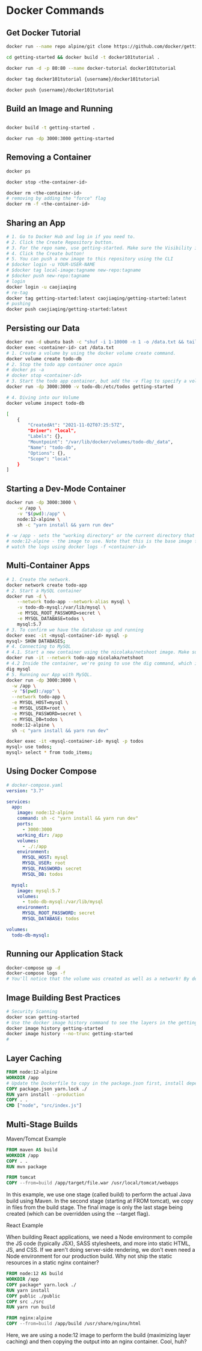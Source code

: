 # Docker Commands

## Get Docker Tutorial

```bash
docker run --name repo alpine/git clone https://github.com/docker/getting-started.git

cd getting-started && docker build -t docker101tutorial .

docker run -d -p 80:80 --name docker-tutorial docker101tutorial

docker tag docker101tutorial {username}/docker101tutorial

docker push {username}/docker101tutorial

```

## Build an Image and Running

```bash

docker build -t getting-started .

docker run -dp 3000:3000 getting-started

```

## Removing a Container

```bash
docker ps 

docker stop <the-container-id>

docker rm <the-container-id>
# removing by adding the "force" flag
docker rm -f <the-container-id>
```

## Sharing an App

```bash
# 1. Go to Docker Hub and log in if you need to.
# 2. Click the Create Repository button.
# 3. For the repo name, use getting-started. Make sure the Visibility is Public.
# 4. Click the Create button!
# 5. You can push a new image to this repository using the CLI
# $docker login -u YOUR-USER-NAME
# $docker tag local-image:tagname new-repo:tagname
# $docker push new-repo:tagname
# login
docker login -u caojiaqing
# re-tag
docker tag getting-started:latest caojiaqing/getting-started:latest
# pushing 
docker push caojiaqing/getting-started:latest

```

## Persisting our Data

```bash
docker run -d ubuntu bash -c "shuf -i 1-10000 -n 1 -o /data.txt && tail -f /dev/null"
docker exec <container-id> cat /data.txt
# 1. Create a volume by using the docker volume create command.
docker volume create todo-db
# 2. Stop the todo app container once again
# docker ps -a
# docker stop <container-id>
# 3. Start the todo app container, but add the -v flag to specify a volume mount. 
docker run -dp 3000:3000 -v todo-db:/etc/todos getting-started

# 4. Diving into our Volume
docker volume inspect todo-db

[
    {
        "CreatedAt": "2021-11-02T07:25:57Z",
        "Driver": "local",
        "Labels": {},
        "Mountpoint": "/var/lib/docker/volumes/todo-db/_data",
        "Name": "todo-db",
        "Options": {},
        "Scope": "local"
    }
]

```

## Starting a Dev-Mode Container

```bash
docker run -dp 3000:3000 \
    -w /app \
    -v "$(pwd):/app" \
    node:12-alpine \
    sh -c "yarn install && yarn run dev"

# -w /app - sets the "working directory" or the current directory that the command will run from
# node:12-alpine - the image to use. Note that this is the base image for our app from the Dockerfile
# watch the logs using docker logs -f <container-id>

```

## Multi-Container Apps

```bash
# 1. Create the network.
docker network create todo-app
# 2. Start a MySQL container 
docker run -d \
    --network todo-app --network-alias mysql \
    -v todo-db-mysql:/var/lib/mysql \
    -e MYSQL_ROOT_PASSWORD=secret \
    -e MYSQL_DATABASE=todos \
    mysql:5.7
# 3. To confirm we have the database up and running
docker exec -it <mysql-container-id> mysql -p
mysql> SHOW DATABASES;
# 4. Connecting to MySQL
# 4.1. Start a new container using the nicolaka/netshoot image. Make sure to connect it to the same network.
docker run -it --network todo-app nicolaka/netshoot
# 4.2 Inside the container, we're going to use the dig command, which is a useful DNS tool. We're going to look up the IP address for the hostname mysql.
dig mysql
# 5. Running our App with MySQL.
docker run -dp 3000:3000 \
  -w /app \
  -v "$(pwd):/app" \
  --network todo-app \
  -e MYSQL_HOST=mysql \
  -e MYSQL_USER=root \
  -e MYSQL_PASSWORD=secret \
  -e MYSQL_DB=todos \
  node:12-alpine \
  sh -c "yarn install && yarn run dev"

docker exec -it <mysql-container-id> mysql -p todos
mysql> use todos;
mysql> select * from todo_items;

```

## Using Docker Compose

```yaml
# docker-compose.yaml
version: "3.7"

services:
  app:
    image: node:12-alpine
    command: sh -c "yarn install && yarn run dev"
    ports:
      - 3000:3000
    working_dir: /app
    volumes:
      - ./:/app
    environment:
      MYSQL_HOST: mysql
      MYSQL_USER: root
      MYSQL_PASSWORD: secret
      MYSQL_DB: todos

  mysql:
    image: mysql:5.7
    volumes:
      - todo-db-mysql:/var/lib/mysql
    environment: 
      MYSQL_ROOT_PASSWORD: secret
      MYSQL_DATABASE: todos

volumes:
  todo-db-mysql:
```

## Running our Application Stack

```bash
docker-compose up -d
docker-compose logs -f
# You'll notice that the volume was created as well as a network! By default.

```

## Image Building Best Practices

```bash
# Security Scanning
docker scan getting-started
# Use the docker image history command to see the layers in the getting-started image you created earlier in the tutorial
docker image history getting-started
docker image history --no-trunc getting-started
#

```

## Layer Caching

```dockerfile
FROM node:12-alpine
WORKDIR /app
# Update the Dockerfile to copy in the package.json first, install dependencies, and then copy everything else in.
COPY package.json yarn.lock ./
RUN yarn install --production
COPY . .
CMD ["node", "src/index.js"]
```

## Multi-Stage Builds

Maven/Tomcat Example

```dockerfile
FROM maven AS build
WORKDIR /app
COPY . .
RUN mvn package

FROM tomcat
COPY --from=build /app/target/file.war /usr/local/tomcat/webapps

```

In this example, we use one stage (called build) to perform the actual Java build using Maven. In the second stage (starting at FROM tomcat), we copy in files from the build stage. The final image is only the last stage being created (which can be overridden using the --target flag).

React Example

When building React applications, we need a Node environment to compile the JS code (typically JSX), SASS stylesheets, and more into static HTML, JS, and CSS. If we aren't doing server-side rendering, we don't even need a Node environment for our production build. Why not ship the static resources in a static nginx container?

```dockerfile
FROM node:12 AS build
WORKDIR /app
COPY package* yarn.lock ./
RUN yarn install
COPY public ./public
COPY src ./src
RUN yarn run build

FROM nginx:alpine
COPY --from=build /app/build /usr/share/nginx/html
```

Here, we are using a node:12 image to perform the build (maximizing layer caching) and then copying the output into an nginx container. Cool, huh?
